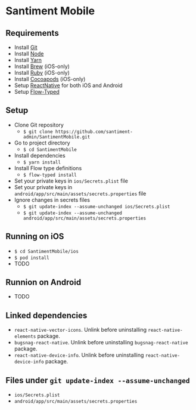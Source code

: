# Santiment Mobile

## Requirements
- Install [Git](https://git-scm.com/book/en/v2/Getting-Started-Installing-Git)
- Install [Node](https://nodejs.org/en/download/package-manager/)
- Install [Yarn](https://yarnpkg.com/en/docs/install)
- Install [Brew](https://brew.sh/) (iOS-only)
- Install [Ruby](https://www.ruby-lang.org/en/documentation/installation/) (iOS-only)
- Install [Cocoapods](https://guides.cocoapods.org/using/getting-started.html) (iOS-only)
- Setup [ReactNative](https://facebook.github.io/react-native/docs/getting-started.html) for both iOS and Android
- Setup [Flow-Typed](https://github.com/flowtype/flow-typed)

## Setup
- Clone Git repository
  - `$ git clone https://github.com/santiment-admin/SantimentMobile.git`
- Go to project directory
  - `$ cd SantimentMobile` 
- Install dependencies
  - `$ yarn install`
- Install Flow type definitions
  - `$ flow-typed install`
- Set your private keys in `ios/Secrets.plist` file
- Set your private keys in `android/app/src/main/assets/secrets.properties` file
- Ignore changes in secrets files
  - `$ git update-index --assume-unchanged ios/Secrets.plist`
  - `$ git update-index --assume-unchanged android/app/src/main/assets/secrets.properties`
  
## Running on iOS 
- `$ cd SantimentMobile/ios`
- `$ pod install`
- TODO

## Runnion on Android
- TODO

## Linked dependencies
- `react-native-vector-icons`. Unlink before uninstalling `react-native-elements` package.
- `bugsnag-react-native`. Unlink before uninstalling `bugsnag-react-native` package.
- `react-native-device-info`. Unlink before uninstalling `react-native-device-info` package.

## Files under `git update-index --assume-unchanged`
- `ios/Secrets.plist`
- `android/app/src/main/assets/secrets.properties`